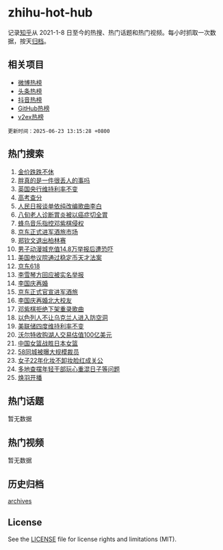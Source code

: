 # zhihu-hot-hub

记录[知乎](https://www.zhihu.com/)从 2021-1-8 日至今的热搜、热门话题和热门视频。每小时抓取一次数据，按天[归档](archives)。

## 相关项目

- [微博热榜](https://github.com/lonnyzhang423/weibo-hot-hub)
- [头条热榜](https://github.com/lonnyzhang423/toutiao-hot-hub)
- [抖音热榜](https://github.com/lonnyzhang423/douyin-hot-hub)
- [GitHub热榜](https://github.com/lonnyzhang423/github-hot-hub)
- [v2ex热榜](https://github.com/lonnyzhang423/v2ex-hot-hub)


`更新时间：2025-06-23 13:15:28 +0800`

## 热门搜索

1. [金价跌跌不休](https://www.zhihu.com/search?q=%E9%87%91%E4%BB%B7%E8%B7%8C%E8%B7%8C%E4%B8%8D%E4%BC%91)
1. [胖真的是一件很丢人的事吗](https://www.zhihu.com/search?q=%E8%83%96%E7%9C%9F%E7%9A%84%E6%98%AF%E4%B8%80%E4%BB%B6%E5%BE%88%E4%B8%A2%E4%BA%BA%E7%9A%84%E4%BA%8B%E5%90%97)
1. [英国央行维持利率不变](https://www.zhihu.com/search?q=%E8%8B%B1%E5%9B%BD%E5%A4%AE%E8%A1%8C%E7%BB%B4%E6%8C%81%E5%88%A9%E7%8E%87%E4%B8%8D%E5%8F%98)
1. [高考查分](https://www.zhihu.com/search?q=%E9%AB%98%E8%80%83%E6%9F%A5%E5%88%86)
1. [人民日报谈单依纯改编歌曲李白](https://www.zhihu.com/search?q=%E4%BA%BA%E6%B0%91%E6%97%A5%E6%8A%A5%E8%B0%88%E5%8D%95%E4%BE%9D%E7%BA%AF%E6%94%B9%E7%BC%96%E6%AD%8C%E6%9B%B2%E6%9D%8E%E7%99%BD)
1. [八旬老人诊断胃炎被以癌症切全胃](https://www.zhihu.com/search?q=%E5%85%AB%E6%97%AC%E8%80%81%E4%BA%BA%E8%AF%8A%E6%96%AD%E8%83%83%E7%82%8E%E8%A2%AB%E4%BB%A5%E7%99%8C%E7%97%87%E5%88%87%E5%85%A8%E8%83%83)
1. [蜂鸟音乐指控邓紫棋侵权](https://www.zhihu.com/search?q=%E8%9C%82%E9%B8%9F%E9%9F%B3%E4%B9%90%E6%8C%87%E6%8E%A7%E9%82%93%E7%B4%AB%E6%A3%8B%E4%BE%B5%E6%9D%83)
1. [京东正式进军酒旅市场](https://www.zhihu.com/search?q=%E4%BA%AC%E4%B8%9C%E6%AD%A3%E5%BC%8F%E8%BF%9B%E5%86%9B%E9%85%92%E6%97%85%E5%B8%82%E5%9C%BA)
1. [郑钦文退出柏林赛](https://www.zhihu.com/search?q=%E9%83%91%E9%92%A6%E6%96%87%E9%80%80%E5%87%BA%E6%9F%8F%E6%9E%97%E8%B5%9B)
1. [男子动漫城充值14.8万举报后遭恐吓](https://www.zhihu.com/search?q=%E7%94%B7%E5%AD%90%E5%8A%A8%E6%BC%AB%E5%9F%8E%E5%85%85%E5%80%BC14.8%E4%B8%87%E4%B8%BE%E6%8A%A5%E5%90%8E%E9%81%AD%E6%81%90%E5%90%93)
1. [美国参议院通过稳定币天才法案](https://www.zhihu.com/search?q=%E7%BE%8E%E5%9B%BD%E5%8F%82%E8%AE%AE%E9%99%A2%E9%80%9A%E8%BF%87%E7%A8%B3%E5%AE%9A%E5%B8%81%E5%A4%A9%E6%89%8D%E6%B3%95%E6%A1%88)
1. [京东618](https://www.zhihu.com/search?q=%E4%BA%AC%E4%B8%9C618)
1. [李雪琴方回应被实名举报](https://www.zhihu.com/search?q=%E6%9D%8E%E9%9B%AA%E7%90%B4%E6%96%B9%E5%9B%9E%E5%BA%94%E8%A2%AB%E5%AE%9E%E5%90%8D%E4%B8%BE%E6%8A%A5)
1. [李国庆再婚](https://www.zhihu.com/search?q=%E6%9D%8E%E5%9B%BD%E5%BA%86%E5%86%8D%E5%A9%9A)
1. [京东正式官宣进军酒旅](https://www.zhihu.com/search?q=%E4%BA%AC%E4%B8%9C%E6%AD%A3%E5%BC%8F%E5%AE%98%E5%AE%A3%E8%BF%9B%E5%86%9B%E9%85%92%E6%97%85)
1. [李国庆再婚北大校友](https://www.zhihu.com/search?q=%E6%9D%8E%E5%9B%BD%E5%BA%86%E5%86%8D%E5%A9%9A%E5%8C%97%E5%A4%A7%E6%A0%A1%E5%8F%8B)
1. [邓紫棋拒绝下架重录歌曲](https://www.zhihu.com/search?q=%E9%82%93%E7%B4%AB%E6%A3%8B%E6%8B%92%E7%BB%9D%E4%B8%8B%E6%9E%B6%E9%87%8D%E5%BD%95%E6%AD%8C%E6%9B%B2)
1. [以色列人不让乌克兰人进入防空洞](https://www.zhihu.com/search?q=%E4%BB%A5%E8%89%B2%E5%88%97%E4%BA%BA%E4%B8%8D%E8%AE%A9%E4%B9%8C%E5%85%8B%E5%85%B0%E4%BA%BA%E8%BF%9B%E5%85%A5%E9%98%B2%E7%A9%BA%E6%B4%9E)
1. [美联储四度维持利率不变](https://www.zhihu.com/search?q=%E7%BE%8E%E8%81%94%E5%82%A8%E5%9B%9B%E5%BA%A6%E7%BB%B4%E6%8C%81%E5%88%A9%E7%8E%87%E4%B8%8D%E5%8F%98)
1. [沃尔特收购湖人交易估值100亿美元](https://www.zhihu.com/search?q=%E6%B2%83%E5%B0%94%E7%89%B9%E6%94%B6%E8%B4%AD%E6%B9%96%E4%BA%BA%E4%BA%A4%E6%98%93%E4%BC%B0%E5%80%BC100%E4%BA%BF%E7%BE%8E%E5%85%83)
1. [中国女篮战胜日本女篮](https://www.zhihu.com/search?q=%E4%B8%AD%E5%9B%BD%E5%A5%B3%E7%AF%AE%E6%88%98%E8%83%9C%E6%97%A5%E6%9C%AC%E5%A5%B3%E7%AF%AE)
1. [58同城被曝大规模裁员](https://www.zhihu.com/search?q=58%E5%90%8C%E5%9F%8E%E8%A2%AB%E6%9B%9D%E5%A4%A7%E8%A7%84%E6%A8%A1%E8%A3%81%E5%91%98)
1. [女子22年化妆不卸妆脸红成关公](https://www.zhihu.com/search?q=%E5%A5%B3%E5%AD%9022%E5%B9%B4%E5%8C%96%E5%A6%86%E4%B8%8D%E5%8D%B8%E5%A6%86%E8%84%B8%E7%BA%A2%E6%88%90%E5%85%B3%E5%85%AC)
1. [多地查摆年轻干部玩心重混日子等问题](https://www.zhihu.com/search?q=%E5%A4%9A%E5%9C%B0%E6%9F%A5%E6%91%86%E5%B9%B4%E8%BD%BB%E5%B9%B2%E9%83%A8%E7%8E%A9%E5%BF%83%E9%87%8D%E6%B7%B7%E6%97%A5%E5%AD%90%E7%AD%89%E9%97%AE%E9%A2%98)
1. [焕羽开播](https://www.zhihu.com/search?q=%E7%84%95%E7%BE%BD%E5%BC%80%E6%92%AD)

## 热门话题

暂无数据

## 热门视频

暂无数据

## 历史归档

[archives](archives)

## License

See the [LICENSE](LICENSE) file for license rights and limitations (MIT).
